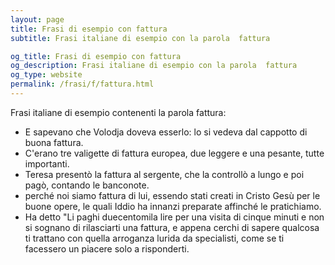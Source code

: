 ```yaml
---
layout: page
title: Frasi di esempio con fattura 
subtitle: Frasi italiane di esempio con la parola  fattura

og_title: Frasi di esempio con fattura 
og_description: Frasi italiane di esempio con la parola  fattura
og_type: website
permalink: /frasi/f/fattura.html
---
```


Frasi italiane di esempio contenenti la parola fattura:


- E sapevano che Volodja doveva esserlo: lo si vedeva dal cappotto di buona fattura.
- C'erano tre valigette di fattura europea, due leggere e una pesante, tutte importanti.
- Teresa presentò la fattura al sergente, che la controllò a lungo e poi pagò, contando le banconote.
- perché noi siamo fattura di lui, essendo stati creati in Cristo Gesù per le buone opere, le quali Iddio ha innanzi preparate affinché le pratichiamo.
- Ha detto "Li paghi duecentomila lire per una visita di cinque minuti e non si sognano di rilasciarti una fattura, e appena cerchi di sapere qualcosa ti trattano con quella arroganza lurida da specialisti, come se ti facessero un piacere solo a risponderti.
